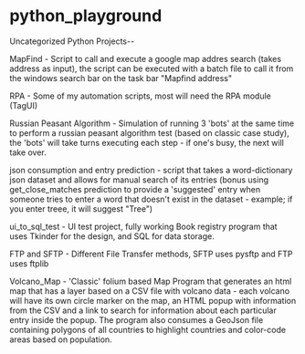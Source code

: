 # python_playground
Uncategorized Python Projects--

MapFind - Script to call and execute a google map addres search (takes address as input), the script can be executed with a batch file to call it from the windows search bar on the task bar "Mapfind address"

RPA - Some of my automation scripts, most will need the RPA module (TagUI)

Russian Peasant Algorithm - Simulation of running 3 'bots' at the same time to perform a russian peasant algorithm test (based on classic case study), the 'bots' will take turns executing each step - if one's busy, the next will take over.  

json consumption and entry prediction - script that takes a word-dictionary json dataset and allows for manual search of its entries (bonus using get_close_matches prediction to provide a 'suggested' entry when someone tries to enter a word that doesn't exist in the dataset - example; if you enter treee, it will suggest "Tree")

ui_to_sql_test - UI test project, fully working Book registry program that uses Tkinder for the design, and SQL for data storage.

FTP and SFTP - Different File Transfer methods, SFTP uses pysftp and FTP uses ftplib

Volcano_Map - 'Classic' folium based Map Program that generates an html map that has a layer based on a CSV file with volcano data - each volcano will have its own circle marker on the map, an HTML popup with information from the CSV and a link to search for information about each particular entry inside the popup.  The program also consumes a GeoJson file containing polygons of all countries to highlight countries and color-code areas based on population.
